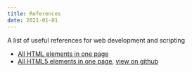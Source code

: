 ```yaml
---
title: References
date: 2021-01-01
---
```


A list of useful references for web development and scripting

* [All HTML elements in one page](http://jkorpela.fi/www/testel.html)
* [All HTML5 elements in one page](http://mrmrs.io/html/), [view on github](https://github.com/mrmrs/html)